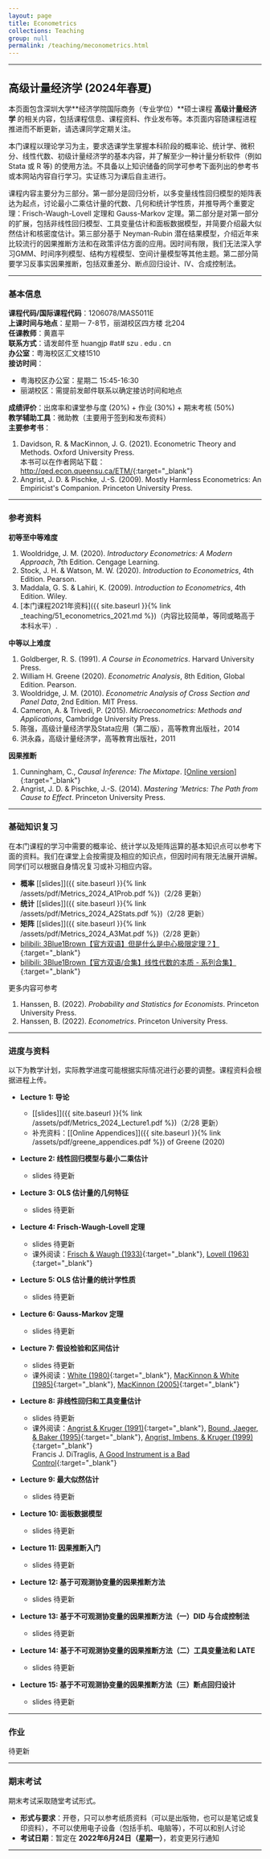 ```yaml
---
layout: page
title: Econometrics
collections: Teaching
group: null
permalink: /teaching/meconometrics.html
---
```


---
## 高级计量经济学 (2024年春夏)

本页面包含深圳大学**经济学院国际商务（专业学位）**硕士课程 **高级计量经济学** 的相关内容，包括课程信息、课程资料、作业发布等。本页面内容随课程进程推进而不断更新，请选课同学定期关注。

本门课程以理论学习为主，要求选课学生掌握本科阶段的概率论、统计学、微积分、线性代数、初级计量经济学的基本内容，并了解至少一种计量分析软件（例如 Stata 或 R 等) 的使用方法。不具备以上知识储备的同学可参考下面列出的参考书或本网站内容自行学习。实证练习为课后自主进行。   

课程内容主要分为三部分。第一部分是回归分析，以多变量线性回归模型的矩阵表达为起点，讨论最小二乘估计量的代数、几何和统计学性质，并推导两个重要定理：Frisch-Waugh-Lovell 定理和 Gauss-Markov 定理。第二部分是对第一部分的扩展，包括非线性回归模型、工具变量估计和面板数据模型，并简要介绍最大似然估计和核密度估计。第三部分基于 Neyman-Rubin 潜在结果模型，介绍近年来比较流行的因果推断方法和在政策评估方面的应用。因时间有限，我们无法深入学习GMM、时间序列模型、结构方程模型、空间计量模型等其他主题。第二部分简要学习反事实因果推断，包括双重差分、断点回归设计、IV、合成控制法。

---
### 基本信息

**课程代码/国际课程代码**：1206078/MAS5011E    
**上课时间与地点**：星期一 7-8节，丽湖校区四方楼 北204    
**任课教师**：黄嘉平    
**联系方式**：请发邮件至 huangjp #at# szu . edu . cn   
**办公室**：粤海校区汇文楼1510   
**接访时间**：   
  - 粤海校区办公室：星期二 15:45-16:30   
  - 丽湖校区：需提前发邮件联系以确定接访时间和地点      

**成绩评价**：出席率和课堂参与度 (20%) + 作业 (30%) + 期末考核 (50%)   
**教学辅助工具**：微助教（主要用于签到和发布资料）   
**主要参考书**：   
1. Davidson, R. & MacKinnon, J. G. (2021). Econometric Theory and Methods. Oxford University Press.      
本书可以在作者网站下载：<http://qed.econ.queensu.ca/ETM/>{:target="_blank"}   
2. Angrist, J. D. & Pischke, J.-S. (2009). Mostly Harmless Econometrics: An Empiricist's Companion. Princeton University Press.    


---
### 参考资料

**初等至中等难度**   
1. Wooldridge, J. M. (2020). _Introductory Econometrics: A Modern Approach_, 7th Edition. Cengage Learning.   
2. Stock, J. H. & Watson, M. W. (2020). _Introduction to Econometrics_, 4th Edition. Pearson.   
3. Maddala, G. S. & Lahiri, K. (2009). _Introduction to Econometrics_, 4th Edition. Wiley.      
4. [本门课程2021年资料]({{ site.baseurl }}{% link _teaching/51_econometrics_2021.md %})（内容比较简单，等同或略高于本科水平）.      


**中等以上难度**   
1. Goldberger, R. S. (1991). _A Course in Econometrics_. Harvard University Press.   
2. William H. Greene (2020). _Econometric Analysis_, 8th Edition, Global Edition. Pearson.   
3. Wooldridge, J. M. (2010). _Econometric Analysis of Cross Section and Panel Data_, 2nd Edition. MIT Press.   
4. Cameron, A. & Trivedi, P. (2015). _Microeconometrics: Methods and Applications_, Cambridge University Press.   
5. 陈强，高级计量经济学及Stata应用（第二版），高等教育出版社，2014   
6. 洪永淼，高级计量经济学，高等教育出版社，2011

**因果推断**
1. Cunningham, C., _Causal Inference: The Mixtape_. [[Online version]](https://mixtape.scunning.com/){:target="_blank"}   
2. Angrist, J. D. & Pischke, J.-S. (2014). _Mastering 'Metrics: The Path from Cause to Effect_. Princeton University Press.   

---
### 基础知识复习

在本门课程的学习中需要的概率论、统计学以及矩阵运算的基本知识点可以参考下面的资料。我们在课堂上会按需提及相应的知识点，但因时间有限无法展开讲解。同学们可以根据自身情况复习或补习相应内容。   

* **概率** [[slides]]({{ site.baseurl }}{% link /assets/pdf/Metrics_2024_A1Prob.pdf %})（2/28 更新）   
* **统计** [[slides]]({{ site.baseurl }}{% link /assets/pdf/Metrics_2024_A2Stats.pdf %})（2/28 更新）   
* **矩阵** [[slides]]({{ site.baseurl }}{% link /assets/pdf/Metrics_2024_A3Mat.pdf %})（2/28 更新）
* [bilibili: 3Blue1Brown【官方双语】但是什么是中心极限定理？】](https://www.bilibili.com/video/BV1gh4y1W7ag/){:target="_blank"}    
* [bilibili: 3Blue1Brown【官方双语/合集】线性代数的本质 - 系列合集】](https://www.bilibili.com/video/BV1ys411472E/){:target="_blank"}   

更多内容可参考
1. Hanssen, B. (2022). _Probability and Statistics for Economists_. Princeton University Press.    
2. Hanssen, B. (2022). _Econometrics_. Princeton University Press.    


---
### 进度与资料

以下为教学计划，实际教学进度可能根据实际情况进行必要的调整。课程资料会根据进程上传。
* **Lecture 1: 导论**    
  - [[slides]]({{ site.baseurl }}{% link /assets/pdf/Metrics_2024_Lecture1.pdf %})（2/28 更新）        
  - 补充资料：[[Online Appendices]]({{ site.baseurl }}{% link /assets/pdf/greene_appendices.pdf %}) of Greene (2020)   

* **Lecture 2: 线性回归模型与最小二乘估计**   
  - slides 待更新       

* **Lecture 3: OLS 估计量的几何特征**   
  - slides 待更新    

* **Lecture 4: Frisch-Waugh-Lovell 定理**   
  - slides 待更新    
  - 课外阅读：[Frisch & Waugh (1933)](https://www.jstor.org/stable/1907330){:target="_blank"}, [Lovell (1963)](https://www.jstor.org/stable/2283327){:target="_blank"}    

* **Lecture 5: OLS 估计量的统计学性质**  
  - slides 待更新    

* **Lecture 6: Gauss-Markov 定理**   
  - slides 待更新    

* **Lecture 7: 假设检验和区间估计**    
  - slides 待更新    
  - 课外阅读：[White (1980)](http://www.jstor.org/stable/1912934){:target="_blank"}, [MacKinnon & White (1985)](https://doi.org/10.1016/0304-4076(85)90158-7){:target="_blank"}, [MacKinnon (2005)](https://doi.org/10.1007/978-1-4614-1653-1_17){:target="_blank"}    

* **Lecture 8: 非线性回归和工具变量估计**     
  - slides 待更新    
  - 课外阅读：[Angrist & Kruger (1991)](https://www.jstor.org/stable/2937954){:target="_blank"}, [Bound, Jaeger, & Baker (1995)](https://www.jstor.org/stable/2291055){:target="_blank"}, [Angrist, Imbens, & Kruger (1999)](https://www.jstor.org/stable/223249){:target="_blank"}    
    Francis J. DiTraglis, [A Good Instrument is a Bad Control](https://www.econometrics.blog/post/a-good-instrument-is-a-bad-control/){:target="_blank"}

* **Lecture 9: 最大似然估计**   
  - slides 待更新     

* **Lecture 10: 面板数据模型**    
  - slides 待更新   

* **Lecture 11: 因果推断入门**     
  - slides 待更新    

* **Lecture 12: 基于可观测协变量的因果推断方法**    
  - slides 待更新    

* **Lecture 13: 基于不可观测协变量的因果推断方法（一）DID 与合成控制法**    
  - slides 待更新       

<!--
  - 课外阅读：[LaLonde (1986)](http://www.jstor.org/stable/1806062){:target="_blank"}, [Dehejia & Wahba (1999)](https://www.tandfonline.com/doi/abs/10.1080/01621459.1999.10473858){:target="_blank"}, [Gruber (1994)](http://www.jstor.org/stable/2118071){:target="_blank"}
-->

* **Lecture 14: 基于不可观测协变量的因果推断方法（二）工具变量法和 LATE**   
  - slides 待更新                 

* **Lecture 15: 基于不可观测协变量的因果推断方法（三）断点回归设计**   
  - slides 待更新     

<!--
  - 课外阅读：[Bertrand et al. (2004)](https://www.jstor.org/stable/25098683){:target="_blank"}, [Stephens-Davidowitz et al. (2017)](https://link.springer.com/article/10.1007/s11129-016-9179-0){:target="_blank"}, [Acemoglu et al. (2001)](https://www.aeaweb.org/articles?id=10.1257/aer.91.5.1369){:target="_blank"}, [Agrist & Lavy (1999)](https://www.jstor.org/stable/2587016){:target="_blank"}  
-->

---
### 作业

待更新

<!--
**作业提交方法**   
1. 作业可以手写也可以用办公软件完成。将完成的作业存为PDF格式的单一文件，并将文件以“**AE2023-A?-学号-姓名**”的格式命名，其中?代表第n次作业。例如：    
    > 张三的第2次作业：AE2023-A2-2022000001-张三   

2. 将存好的文件以附件形式发到 hjpszu@163.com 。**邮件主题需与作业文件名一致**。如果发送成功，你将收到一封自动回复的邮件。注意：本邮箱只用来接收作业，不回复任何其他问题。   
-->


---
### 期末考试

期末考试采取随堂考试形式。
* **形式与要求**：开卷，只可以参考纸质资料（可以是出版物，也可以是笔记或复印资料），不可以使用电子设备（包括手机、电脑等），不可以和别人讨论    
* **考试日期**：暂定在 **2022年6月24日（星期一）**，若变更另行通知   

---
